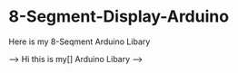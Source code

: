 # 8-Segment-Display-Arduino
Here is my 8-Seqment Arduino Libary

--> Hi this is my[] Arduino Libary
--> 
